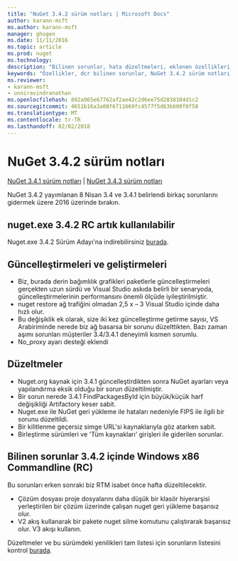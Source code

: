 ```yaml
---
title: "NuGet 3.4.2 sürüm notları | Microsoft Docs"
author: karann-msft
ms.author: karann-msft
manager: ghogen
ms.date: 11/11/2016
ms.topic: article
ms.prod: nuget
ms.technology: 
description: "Bilinen sorunlar, hata düzeltmeleri, eklenen özellikleri ve dcr NuGet 3.4.2 dahil etmek için sürüm notları."
keywords: "Özellikler, dcr bilinen sorunlar, NuGet 3.4.2 sürüm notları, hata düzeltmeleri eklendi"
ms.reviewer:
- karann-msft
- unniravindranathan
ms.openlocfilehash: 892a965e67762af2ae42c2d6ee75d2838104d1c2
ms.sourcegitcommit: 4651b16a3a08f6711669fc4577f5d63b600f8f58
ms.translationtype: MT
ms.contentlocale: tr-TR
ms.lasthandoff: 02/02/2018
---
```

# <a name="nuget-342-release-notes"></a>NuGet 3.4.2 sürüm notları

[NuGet 3.4.1 sürüm notları](../release-notes/nuget-3.4.1.md) | [NuGet 3.4.3 sürüm notları](../release-notes/nuget-3.4.3.md)

NuGet 3.4.2 yayımlanan 8 Nisan 3.4 ve 3.4.1 belirlendi birkaç sorunlarını gidermek üzere 2016 üzerinde bırakın.

## <a name="nugetexe-342-rc-is-now-available"></a>nuget.exe 3.4.2 RC artık kullanılabilir

Nuget.exe 3.4.2 Sürüm Adayı'na indirebilirsiniz [burada](https://dist.nuget.org/index.html).

## <a name="updates-and-improvements"></a>Güncelleştirmeleri ve geliştirmeleri

* Biz, burada derin bağımlılık grafikleri paketlerle güncelleştirmeleri gerçekten uzun sürdü ve Visual Studio askıda belirli bir senaryoda, güncelleştirmelerinin performansını önemli ölçüde iyileştirilmiştir.
* nuget restore ağ trafiğini olmadan 2,5 x – 3 Visual Studio içinde daha hızlı olur.
* Bu değişiklik ek olarak, size iki kez güncelleştirme getirme sayısı, VS Arabiriminde nerede biz ağ basarsa bir sorunu düzelttikten. Bazı zaman aşımı sorunları müşteriler 3.4/3.4.1 deneyimli kısmen sorumlu.
* No_proxy ayarı desteği eklendi

## <a name="fixes"></a>Düzeltmeler

* Nuget.org kaynak için 3.4.1 güncelleştirdikten sonra NuGet ayarları veya yapılandırma eksik olduğu bir sorun düzeltilmiştir.
* Bir sorun nerede 3.4.1 FindPackagesById için büyük/küçük harf değişikliği Artifactory keser sabit.
* Nuget.exe ile NuGet geri yükleme ile hataları nedeniyle FIPS ile ilgili bir sorunu düzeltildi.
* Bir kilitlenme geçersiz simge URL'si kaynaklarıyla göz atarken sabit.
* Birleştirme sürümleri ve 'Tüm kaynakları' girişleri ile giderilen sorunlar.

## <a name="known-issues-in-342-windows-x86-commandline-rc"></a>Bilinen sorunlar 3.4.2 içinde Windows x86 Commandline (RC)

Bu sorunları erken sonraki biz RTM isabet önce hafta düzeltilecektir.

*  Çözüm dosyası proje dosyalarını daha düşük bir klasör hiyerarşisi yerleştirilen bir çözüm üzerinde çalışan nuget geri yükleme başarısız olur.
*  V2 akış kullanarak bir pakete nuget silme komutunu çalıştırarak başarısız olur. V3 akışı kullanın.


Düzeltmeler ve bu sürümdeki yenilikleri tam listesi için sorunların listesini kontrol [burada](https://github.com/NuGet/Home/issues?utf8=%E2%9C%93&q=is%3Aissue+milestone%3A3.4.2++is%3Aclosed+).